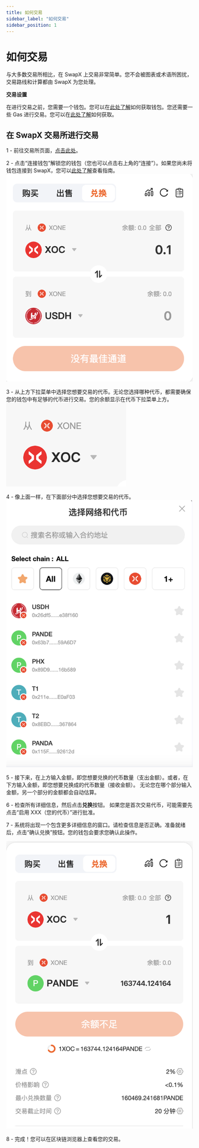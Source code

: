 ```yaml
---
title: 如何交易
sidebar_label: "如何交易"
sidebar_position: 1
---
```



# 如何交易

与大多数交易所相比，在 SwapX 上交易非常简单。您不会被图表或术语所困扰，交易路线和计算都由 SwapX 为您处理。

**交易设置**

在进行交易之前，您需要一个钱包。您可以在[此处了解](../../../study/start/wallet_guide(XOC)/create_wallet.md)如何获取钱包。您还需要一些 Gas 进行交易。您可以在[此处了解](../../../study/start/wallet_guide(XOC)/connect_wallet.md)如何获取。

## 在 SwapX 交易所进行交易

1 - 前往交易所页面，[点击此处](https://swapx.exchange)。

2 - 点击“连接钱包”解锁您的钱包（您也可以点击右上角的“连接”）。如果您尚未将钱包连接到 SwapX，您可以[此处了解](../../../study/start/wallet_guide(XOC)/connect_wallet.md)查看指南。
![alt text](image-2.png)

3 - 从上方下拉菜单中选择您想要交易的代币。无论您选择哪种代币，都需要确保您的钱包中有足够的代币进行交易。您的余额显示在代币下拉菜单上方。
![alt text](image-4.png)

4 - 像上面一样，在下面部分中选择您想要交易的代币。
![alt text](image-6.png)

5 - 接下来，在上方输入金额，即您想要兑换的代币数量（支出金额）。或者，在下方输入金额，即您想要兑换成的代币数量（接收金额）。
无论您在哪个部分输入金额，另一个部分的金额都会自动估算。

6 - 检查所有详细信息，然后点击**兑换**按钮。
如果您是首次交易代币，可能需要先点击“启用 XXX（您的代币）”进行批准。

7 - 系统将出现一个包含更多详细信息的窗口。请检查信息是否正确。准备就绪后，点击“确认兑换”按钮。您的钱包会要求您确认此操作。

![alt text](image-7.png)

8 - 完成！您可以在区块链浏览器上查看您的交易。

